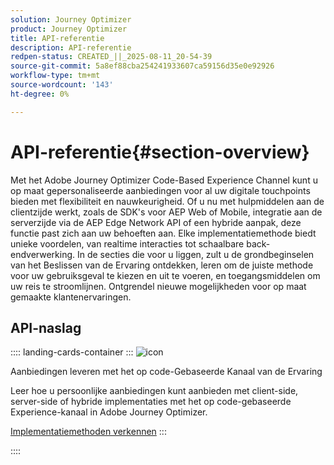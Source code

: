 ```yaml
---
solution: Journey Optimizer
product: Journey Optimizer
title: API-referentie
description: API-referentie
redpen-status: CREATED_||_2025-08-11_20-54-39
source-git-commit: 5a8ef88cba254241933607ca59156d35e0e92926
workflow-type: tm+mt
source-wordcount: '143'
ht-degree: 0%

---
```



# API-referentie{#section-overview}

Met het Adobe Journey Optimizer Code-Based Experience Channel kunt u op maat gepersonaliseerde aanbiedingen voor al uw digitale touchpoints bieden met flexibiliteit en nauwkeurigheid. Of u nu met hulpmiddelen aan de clientzijde werkt, zoals de SDK&#39;s voor AEP Web of Mobile, integratie aan de serverzijde via de AEP Edge Network API of een hybride aanpak, deze functie past zich aan uw behoeften aan. Elke implementatiemethode biedt unieke voordelen, van realtime interacties tot schaalbare back-endverwerking. In de secties die voor u liggen, zult u de grondbeginselen van het Beslissen van de Ervaring ontdekken, leren om de juiste methode voor uw gebruiksgeval te kiezen en uit te voeren, en toegangsmiddelen om uw reis te stroomlijnen. Ontgrendel nieuwe mogelijkheden voor op maat gemaakte klantenervaringen.

## API-naslag

:::: landing-cards-container
:::
![icon](https://cdn.experienceleague.adobe.com/icons/code-branch.svg)

Aanbiedingen leveren met het op code-Gebaseerde Kanaal van de Ervaring

Leer hoe u persoonlijke aanbiedingen kunt aanbieden met client-side, server-side of hybride implementaties met het op code-gebaseerde Experience-kanaal in Adobe Journey Optimizer.

[Implementatiemethoden verkennen](../using/experience-decisioning/api-reference/deliver.md)
:::

::::
